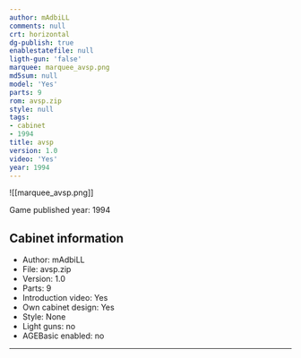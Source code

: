 ```yaml
---
author: mAdbiLL
comments: null
crt: horizontal
dg-publish: true
enablestatefile: null
ligth-gun: 'false'
marquee: marquee_avsp.png
md5sum: null
model: 'Yes'
parts: 9
rom: avsp.zip
style: null
tags:
- cabinet
- 1994
title: avsp
version: 1.0
video: 'Yes'
year: 1994
---
```


![[marquee_avsp.png]]

Game published year: 1994

## Cabinet information

- Author: mAdbiLL
- File: avsp.zip
- Version: 1.0
- Parts: 9
- Introduction video: Yes
- Own cabinet design: Yes
- Style: None
- Light guns: no
- AGEBasic enabled: no

---
